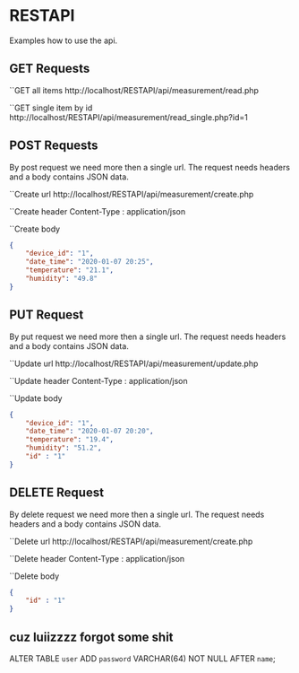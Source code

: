 # RESTAPI

Examples how to use the api.

## GET Requests
``GET all items
http://localhost/RESTAPI/api/measurement/read.php

``GET single item by id
http://localhost/RESTAPI/api/measurement/read_single.php?id=1


## POST Requests
By post request we need more then a single url. The request needs headers and a body contains JSON data.

``Create url
http://localhost/RESTAPI/api/measurement/create.php

``Create header 
Content-Type : application/json

``Create body
``` JSON
{
	"device_id": "1",
	"date_time": "2020-01-07 20:25",
	"temperature": "21.1",
	"humidity": "49.8"
}
 ```

## PUT Request
By put request we need more then a single url. The request needs headers and a body contains JSON data.

``Update url
http://localhost/RESTAPI/api/measurement/update.php

``Update header 
Content-Type : application/json

``Update body
``` JSON
{
	"device_id": "1",
	"date_time": "2020-01-07 20:20",
	"temperature": "19.4",
	"humidity": "51.2",
	"id" : "1"
}
 ```

## DELETE Request
By delete request we need more then a single url. The request needs headers and a body contains JSON data.

``Delete url
http://localhost/RESTAPI/api/measurement/create.php

``Delete header 
Content-Type : application/json

``Delete body
``` JSON
{
	"id" : "1"
}
```


## cuz luiizzzz forgot some shit 
ALTER TABLE `user` ADD `password` VARCHAR(64) NOT NULL AFTER `name`;